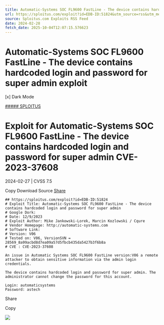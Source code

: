 ```yaml
---
title: Automatic-Systems SOC FL9600 FastLine - The device contains hardcoded login and password for super admin exploit
url: https://sploitus.com/exploit?id=EDB-ID:51824&utm_source=rss&utm_medium=rss
source: Sploitus.com Exploits RSS Feed
date: 2024-02-28
fetch_date: 2025-10-04T12:07:15.576623
---
```


# Automatic-Systems SOC FL9600 FastLine - The device contains hardcoded login and password for super admin exploit

[x]
Dark Mode

[##### SPLOITUS](/)

# Exploit for Automatic-Systems SOC FL9600 FastLine - The device contains hardcoded login and password for super admin CVE-2023-37608

2024-02-27 | CVSS 7.5

Copy
Download
Source
[Share](#share-url)

```
## https://sploitus.com/exploit?id=EDB-ID:51824
# Exploit Title: Automatic-Systems SOC FL9600 FastLine - The device contains hardcoded login and password for super admin
# Google Dork:
# Date: 12/9/2023
# Exploit Author: Mike Jankowski-Lorek, Marcin Kozlowski / Cqure
# Vendor Homepage: http://automatic-systems.com
# Software Link:
# Version: V06
# Tested on: V06, VersionSVN = 28569_8a99acbd8d7ea09a57d5fbcb435da5427b3f6b8a
# CVE : CVE-2023-37608

An issue in Automatic Systems SOC FL9600 FastLine version:V06 a remote attacker to obtain sensitive information via the admin login credentials.

The device contains hardcoded login and password for super admin. The administrator cannot change the password for this account.

Login: automaticsystems
Password: astech
```

Share

Copy

![](https://mc.yandex.ru/watch/54912310)